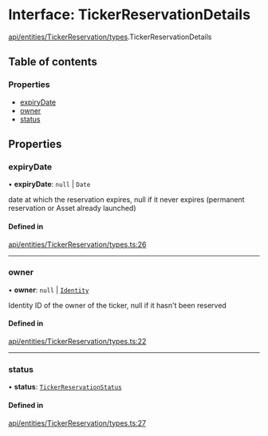 # Interface: TickerReservationDetails

[api/entities/TickerReservation/types](../wiki/api.entities.TickerReservation.types).TickerReservationDetails

## Table of contents

### Properties

- [expiryDate](../wiki/api.entities.TickerReservation.types.TickerReservationDetails#expirydate)
- [owner](../wiki/api.entities.TickerReservation.types.TickerReservationDetails#owner)
- [status](../wiki/api.entities.TickerReservation.types.TickerReservationDetails#status)

## Properties

### expiryDate

• **expiryDate**: ``null`` \| `Date`

date at which the reservation expires, null if it never expires (permanent reservation or Asset already launched)

#### Defined in

[api/entities/TickerReservation/types.ts:26](https://github.com/PolymathNetwork/polymesh-sdk/blob/c6fe1be3/src/api/entities/TickerReservation/types.ts#L26)

___

### owner

• **owner**: ``null`` \| [`Identity`](../wiki/api.entities.Identity.Identity)

Identity ID of the owner of the ticker, null if it hasn't been reserved

#### Defined in

[api/entities/TickerReservation/types.ts:22](https://github.com/PolymathNetwork/polymesh-sdk/blob/c6fe1be3/src/api/entities/TickerReservation/types.ts#L22)

___

### status

• **status**: [`TickerReservationStatus`](../wiki/api.entities.TickerReservation.types.TickerReservationStatus)

#### Defined in

[api/entities/TickerReservation/types.ts:27](https://github.com/PolymathNetwork/polymesh-sdk/blob/c6fe1be3/src/api/entities/TickerReservation/types.ts#L27)
